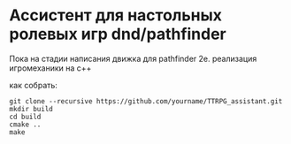 # Ассистент для настольных ролевых игр dnd/pathfinder

Пока на стадии написания движка для pathfinder 2e. реализация игромеханики на c++

как собрать:
```console
git clone --recursive https://github.com/yourname/TTRPG_assistant.git
mkdir build
cd build
cmake ..
make
```
